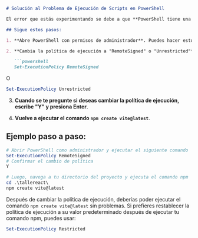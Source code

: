 ```markdown
# Solución al Problema de Ejecución de Scripts en PowerShell

El error que estás experimentando se debe a que **PowerShell tiene una política de ejecución de scripts deshabilitada de manera predeterminada para proteger el sistema**. Para solucionar este problema, debes cambiar la política de ejecución de PowerShell.

## Sigue estos pasos:

1. **Abre PowerShell con permisos de administrador**. Puedes hacer esto buscando "PowerShell" en el menú de inicio, haciendo clic derecho sobre "Windows PowerShell" y seleccionando "Ejecutar como administrador".

2. **Cambia la política de ejecución a "RemoteSigned" o "Unrestricted"**. La política "RemoteSigned" permite ejecutar scripts locales sin firmar y requiere que los scripts descargados de Internet estén firmados por un editor de confianza. La política "Unrestricted" permite ejecutar cualquier script sin restricciones. Usa el siguiente comando para cambiar la política de ejecución:

   ```powershell
   Set-ExecutionPolicy RemoteSigned
   ```

   O

   ```powershell
   Set-ExecutionPolicy Unrestricted
   ```

3. **Cuando se te pregunte si deseas cambiar la política de ejecución, escribe "Y" y presiona Enter**.

4. **Vuelve a ejecutar el comando `npm create vite@latest`**.

## Ejemplo paso a paso:

```powershell
# Abrir PowerShell como administrador y ejecutar el siguiente comando
Set-ExecutionPolicy RemoteSigned
# Confirmar el cambio de política
Y

# Luego, navega a tu directorio del proyecto y ejecuta el comando npm
cd .\tallereact\
npm create vite@latest
```

Después de cambiar la política de ejecución, deberías poder ejecutar el comando `npm create vite@latest` sin problemas. Si prefieres restablecer la política de ejecución a su valor predeterminado después de ejecutar tu comando npm, puedes usar:

```powershell
Set-ExecutionPolicy Restricted
```
```
